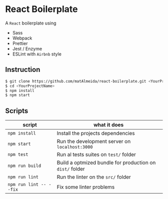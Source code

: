 # React Boilerplate

A `React` boilerplate using

- Sass
- Webpack
- Prettier
- Jest / Enzyme
- ESLint with `Airbnb` style

## Instruction

```bash
$ git clone https://github.com/matAlmeida/react-boilerplate.git <YourProjectName>
$ cd <YourProjectName>
$ npm install
$ npm start
```

## Scripts

| script                  | what it does                                             |
| ----------------------- | -------------------------------------------------------- |
| `npm install`           | Install the projects dependencies                        |
| `npm start`             | Run the development server on `localhost:3000`           |
| `npm test`              | Run al tests suites on `test/` folder                    |
| `npm run build`         | Build a optmized bundle for production on `dist/` folder |
| `npm run lint`          | Run the linter on the `src/` folder                      |
| `npm run lint -- --fix` | Fix some linter problems                                 |
